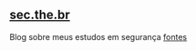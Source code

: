 ## [sec.the.br](https://sec.the.br)
Blog sobre meus estudos em segurança
[fontes](https://github.com/eschuch/sec.the.br/)

